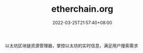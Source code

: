 ﻿---
weight: 
title: "etherchain.org"
description: "以太坊区块链资源管理器，掌控以太坊的实时信息，满足用户搜索需求"
date: 2022-03-25T21:57:40+08:00
lastmod: 2022-03-25T16:45:40+08:00
draft: false
authors: ["Metabd"]
featuredImage: "etherchain-org.png"
link: ""
tags: ["区块链浏览器","etherchain.org"]
categories: ["navigation"]
navigation: ["区块链浏览器"]
lightgallery: true
toc: true
pinned: false
recommend: false
recommend1: false
---
以太坊区块链资源管理器，掌控以太坊的实时信息，满足用户搜索需求
